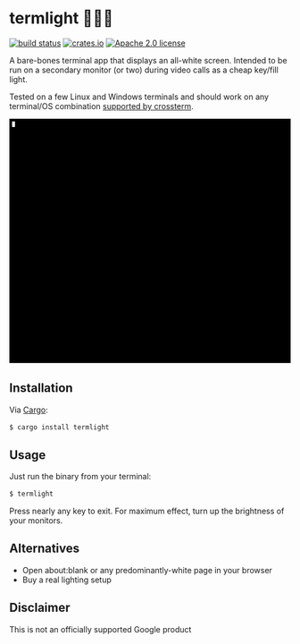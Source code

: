 # termlight 🧑‍💻💡

[![build status](https://img.shields.io/github/actions/workflow/status/kesyog/termlight/build.yml?branch=main&style=flat-square)](https://github.com/kesyog/termlight/actions/workflows/build.yml)
[![crates.io](https://img.shields.io/crates/v/termlight?style=flat-square)](https://crates.io/crates/termlight)
[![Apache 2.0 license](https://img.shields.io/crates/l/termlight?style=flat-square)](./LICENSE)

A bare-bones terminal app that displays an all-white screen. Intended to be run on a secondary
monitor (or two) during video calls as a cheap key/fill light.

Tested on a few Linux and Windows terminals and should work on any terminal/OS combination [supported by crossterm](https://github.com/crossterm-rs/crossterm#tested-terminals).

![screencast](./screencast.gif)

## Installation

Via [Cargo](https://rustup.rs):

```sh
$ cargo install termlight
```

## Usage

Just run the binary from your terminal:

```sh
$ termlight
```

Press nearly any key to exit. For maximum effect, turn up the brightness of your monitors.

## Alternatives

* Open about:blank or any predominantly-white page in your browser
* Buy a real lighting setup

## Disclaimer

This is not an officially supported Google product
